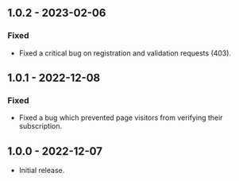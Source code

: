 ## 1.0.2 - 2023-02-06

### Fixed
- Fixed a critical bug on registration and validation requests (403).

## 1.0.1 - 2022-12-08

### Fixed
- Fixed a bug which prevented page visitors from verifying their subscription.

## 1.0.0 - 2022-12-07

- Initial release.